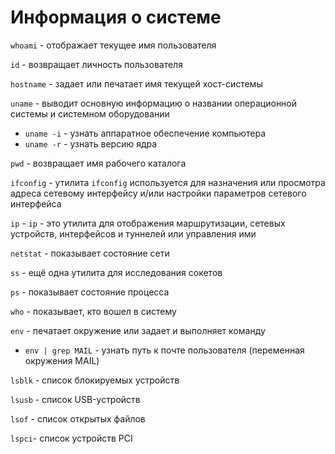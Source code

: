 # Информация о системе

`whoami` - отображает текущее имя пользователя

`id` - возвращает личность пользователя

`hostname` - задает или печатает имя текущей хост-системы

`uname` - выводит основную информацию о названии операционной системы и системном оборудовании

- `uname -i` - узнать аппаратное обеспечение компьютера
- `uname -r` - узнать версию ядра

`pwd` - возвращает имя рабочего каталога

`ifconfig` - утилита `ifconfig` используется для назначения или просмотра адреса сетевому интерфейсу и/или настройки параметров сетевого интерфейса

`ip` - `ip` - это утилита для отображения маршрутизации, сетевых устройств, интерфейсов и туннелей или управления ими

`netstat` - показывает состояние сети

`ss` - ещё одна утилита для исследования сокетов

`ps` - показывает состояние процесса

`who` - показывает, кто вошел в систему

`env` - печатает окружение или задает и выполняет команду

- `env | grep MAIL` - узнать путь к почте пользователя (переменная окружения MAIL)

`lsblk` - список блокируемых устройств

`lsusb` - список USB-устройств

`lsof` - список открытых файлов

`lspci`- список устройств PCI